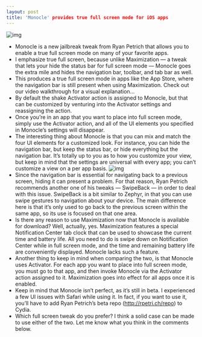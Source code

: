 ```yaml
---
layout: post
title: 'Monocle' provides true full screen mode for iOS apps
---
```

![img](http://media.idownloadblog.com/wp-content/uploads/2012/08/Monocle-Screenshot-02-e1343834680169.png)
* Monocle is a new jailbreak tweak from Ryan Petrich that allows you to enable a true full screen mode on many of your favorite apps.
* I emphasize true full screen, because unlike Maximization — a tweak that lets your hide the status bar for full screen mode — Monocle goes the extra mile and hides the navigation bar, toolbar, and tab bar as well.
* This produces a true full screen mode in apps like the App Store, where the navigation bar is still present when using Maximization. Check out our video walkthrough for a visual explanation…
* By default the shake Activator action is assigned to Monocle, but that can be customized by venturing into the Activator settings and reassigning the action.
* Once you’re in an app that you want to place into full screen mode, simply use the Activator action, and all of the UI elements you specified in Monocle’s settings will disappear.
* The interesting thing about Monocle is that you can mix and match the four UI elements for a customized look. For instance, you can hide the navigation bar, but keep the status bar, or hide everything but the navigation bar. It’s totally up to you as to how you customize your view, but keep in mind that the settings are universal with every app; you can’t customize a view on a per app basis.
![img](http://media.idownloadblog.com/wp-content/uploads/2012/08/Monocle-Screenshot-e1343834715980.png)
* Since the navigation bar is essential for navigating back to a previous screen, hiding it can present a problem. For that reason, Ryan Petrich recommends another one of his tweaks — SwipeBack — in order to deal with this issue. SwipeBack is a bit similar to Zephyr, in that you can use swipe gestures to navigation about your device. The main difference here is that it’s only used to go back to the previous screen within the same app, so its use is focused on that one area.
* Is there any reason to use Maximization now that Monocle is available for download? Well, actually, yes. Maximization features a special Notification Center tab clock that can be used to showcase the current time and battery life. All you need to do is swipe down on Notification Center while in full screen mode, and the time and remaining battery life are conveniently displayed. Monocle lacks such a feature.
* Another thing to keep in mind when comparing the two, is that Monocle uses Activator. For each app you want to place into full screen mode, you must go to that app, and then invoke Monocle via the Activator action assigned to it. Maximization goes into effect for all apps once it is enabled.
* Keep in mind that Monocle isn’t perfect, as it’s still in beta. I experienced a few UI issues with Safari while using it. In fact, if you want to use it, you’ll have to add Ryan Petrich’s beta repo (http://rpetri.ch/repo) to Cydia.
* Which full screen tweak do you prefer? I think a solid case can be made to use either of the two. Let me know what you think in the comments below.

